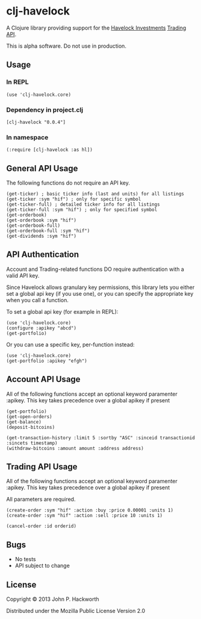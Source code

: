 # clj-havelock

A Clojure library providing support for the [Havelock Investments](https://www.havelockinvestments.com/index.php) [Trading API](https://www.havelockinvestments.com/apidoc.php).

This is alpha software. Do not use in production.

## Usage

### In REPL

    (use 'clj-havelock.core)

### Dependency in project.clj 

    [clj-havelock "0.0.4"]

### In namespace

    (:require [clj-havelock :as hl])

## General API Usage

The following functions do not require an API key.

    (get-ticker) ; basic ticker info (last and units) for all listings 
    (get-ticker :sym "hif") ; only for specific symbol
    (get-ticker-full) ; detailed ticker info for all listings
    (get-ticker-full :sym "hif") ; only for specified symbol
    (get-orderbook)
    (get-orderbook :sym "hif")
    (get-orderbook-full)
    (get-orderbook-full :sym "hif")
    (get-dividends :sym "hif")

## API Authentication

Account and Trading-related functions DO require authentication with a valid API key.

Since Havelock allows granulary key permissions, this library lets you either set a global api key (if you use one), or you can specify the appropriate key when you call a function.  

To set a global api key (for example in REPL):

    (use 'clj-havelock.core)
    (configure :apikey "abcd")
    (get-portfolio)

Or you can use a specific key, per-function instead:

    (use 'clj-havelock.core)
    (get-portfolio :apikey "efgh")

## Account API Usage

All of the following functions accept an optional keyword paramenter :apikey. This key takes precedence over a global apikey if present

    (get-portfolio)
    (get-open-orders)
    (get-balance)
    (deposit-bitcoins)

    (get-transaction-history :limit 5 :sortby "ASC" :sinceid transactionid :sincets timestamp)
    (withdraw-bitcoins :amount amount :address address)

## Trading API Usage

All of the following functions accept an optional keyword paramenter :apikey. This key takes precedence over a global apikey if present

All parameters are required.

    (create-order :sym "hif" :action :buy :price 0.00001 :units 1)
    (create-order :sym "hif" :action :sell :price 10 :units 1)

    (cancel-order :id orderid)

## Bugs

- No tests
- API subject to change

## License

Copyright © 2013 John P. Hackworth

Distributed under the Mozilla Public License Version 2.0
